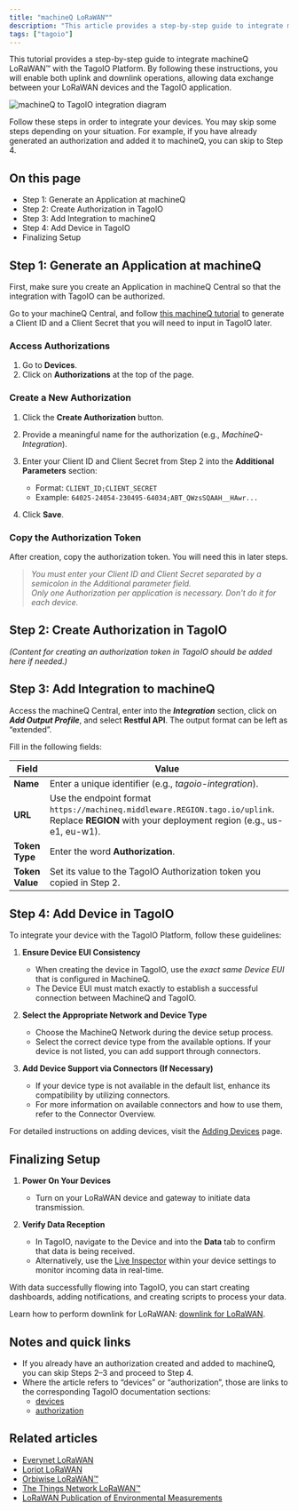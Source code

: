 ```yaml
---
title: "machineQ LoRaWAN™"
description: "This article provides a step-by-step guide to integrate machineQ LoRaWAN™ with the TagoIO platform, enabling uplink and downlink operations between your LoRaWAN devices and the TagoIO application."
tags: ["tagoio"]
---
```

This tutorial provides a step-by-step guide to integrate machineQ LoRaWAN™ with the TagoIO Platform. By following these instructions, you will enable both uplink and downlink operations, allowing data exchange between your LoRaWAN devices and the TagoIO application.

![machineQ to TagoIO integration diagram](/docs_imagem/tagoio/machineq-lorawan-2.png)

Follow these steps in order to integrate your devices. You may skip some steps depending on your situation. For example, if you have already generated an authorization and added it to machineQ, you can skip to Step 4.

## On this page
- Step 1: Generate an Application at machineQ
- Step 2: Create Authorization in TagoIO
- Step 3: Add Integration to machineQ
- Step 4: Add Device in TagoIO
- Finalizing Setup

## Step 1: Generate an Application at machineQ

First, make sure you create an Application in machineQ Central so that the integration with TagoIO can be authorized.

Go to your machineQ Central, and follow [this machineQ tutorial](https://www.machineq.com/documentation) to generate a Client ID and a Client Secret that you will need to input in TagoIO later.

### Access Authorizations

1. Go to **Devices**.
2. Click on **Authorizations** at the top of the page.

### Create a New Authorization

1. Click the **Create Authorization** button.
2. Provide a meaningful name for the authorization (e.g., *MachineQ-Integration*).
3. Enter your Client ID and Client Secret from Step 2 into the **Additional Parameters** section:
   - Format: `CLIENT_ID;CLIENT_SECRET`
   - Example: `64025-24054-230495-64034;ABT_QWzsSQAAH__HAwr...`

4. Click **Save**.

### Copy the Authorization Token

After creation, copy the authorization token. You will need this in later steps.

> *You must enter your Client ID and Client Secret separated by a semicolon in the Additional parameter field.*  
> *Only one Authorization per application is necessary. Don't do it for each device.*

## Step 2: Create Authorization in TagoIO

*(Content for creating an authorization token in TagoIO should be added here if needed.)*

## Step 3: Add Integration to machineQ

Access the machineQ Central, enter into the **_Integration_** section, click on **_Add Output Profile_**, and select **Restful API**. The output format can be left as “extended”.

Fill in the following fields:

| Field | Value |
|-------|-------|
| **Name** | Enter a unique identifier (e.g., *tagoio-integration*). |
| **URL** | Use the endpoint format `https://machineq.middleware.REGION.tago.io/uplink`. Replace **REGION** with your deployment region (e.g., us-e1, eu-w1). |
| **Token Type** | Enter the word **Authorization**. |
| **Token Value** | Set its value to the TagoIO Authorization token you copied in Step 2. |

## Step 4: Add Device in TagoIO

To integrate your device with the TagoIO Platform, follow these guidelines:

1. **Ensure Device EUI Consistency**
   - When creating the device in TagoIO, use the *exact same Device EUI* that is configured in MachineQ.
   - The Device EUI must match exactly to establish a successful connection between MachineQ and TagoIO.

2. **Select the Appropriate Network and Device Type**
   - Choose the MachineQ Network during the device setup process.
   - Select the correct device type from the available options. If your device is not listed, you can add support through connectors.

3. **Add Device Support via Connectors (If Necessary)**
   - If your device type is not available in the default list, enhance its compatibility by utilizing connectors.
   - For more information on available connectors and how to use them, refer to the Connector Overview.

For detailed instructions on adding devices, visit the [Adding Devices](../devices/index#Adding_devices) page.

## Finalizing Setup

1. **Power On Your Devices**
   - Turn on your LoRaWAN device and gateway to initiate data transmission.

2. **Verify Data Reception**
   - In TagoIO, navigate to the Device and into the **Data** tab to confirm that data is being received.
   - Alternatively, use the [Live Inspector](../../live-inspector) within your device settings to monitor incoming data in real-time.

With data successfully flowing into TagoIO, you can start creating dashboards, adding notifications, and creating scripts to process your data.

Learn how to perform downlink for LoRaWAN: [downlink for LoRaWAN](../../tutorials/downlink-for-lorawan).

## Notes and quick links
- If you already have an authorization created and added to machineQ, you can skip Steps 2–3 and proceed to Step 4.
- Where the article refers to “devices” or “authorization”, those are links to the corresponding TagoIO documentation sections:
  - [devices](../devices/index)
  - [authorization](../security/authorization)

## Related articles
- [Everynet LoRaWAN](../tutorials/everynet-lorawan)
- [Loriot LoRaWAN](../tutorials/loriot-lorawan)
- [Orbiwise LoRaWAN™](../tutorials/orbiwise-lorawan)
- [The Things Network LoRaWAN™](../tutorials/the-things-network-lorawan)
- [LoRaWAN Publication of Environmental Measurements](../../tutorials/lorawan-publication-of-environmental-measurements-with-a-lora-e5-module)